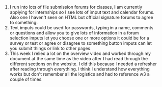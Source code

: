 1. I run into lots of file submission forums for classes, I am currently applying for internships so I see lots of imput text and calendar forums. Also one I haven't seen on HTML but official signature forums to agree to something.
2. Text imputs could be used for passwords, typing in a name, comments or questions and allow you to give lots of information in a forum
selection imputs let you choose one or more options it could be for a survey or test or  agree or disagree to something
button imputs can let you submit things or link to other pages
3. This week I relied a lot on the overview video and worked through my document at the same time as the video after I had read through the different sections on the website. I did this because I needed a refresher after reading through everything. I think I understand how everything works but don't remember all the logistics and had to reference w3 a couple of times.
